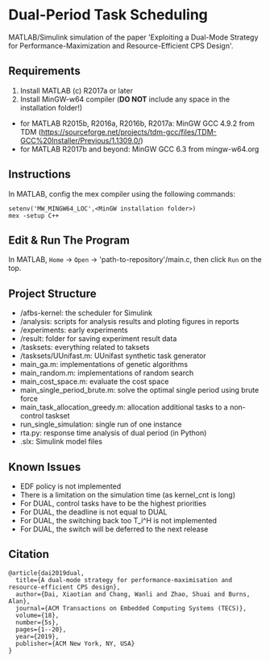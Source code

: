 # Dual-Period Task Scheduling

MATLAB/Simulink simulation of the paper 'Exploiting a Dual-Mode Strategy for Performance-Maximization and Resource-Efficient CPS Design'.

## Requirements
1. Install MATLAB (c) R2017a or later
2. Install MinGW-w64 compiler (**DO NOT** include any space in the installation folder!)
  - for MATLAB R2015b, R2016a, R2016b, R2017a: MinGW GCC 4.9.2 from TDM (https://sourceforge.net/projects/tdm-gcc/files/TDM-GCC%20Installer/Previous/1.1309.0/)
  - for MATLAB R2017b and beyond: MinGW GCC 6.3 from mingw-w64.org


## Instructions
In MATLAB, config the mex compiler using the following commands:

```
setenv('MW_MINGW64_LOC',<MinGW installation folder>)
mex -setup C++
```


## Edit & Run The Program
In MATLAB, `Home` -> `Open` -> 'path-to-repository'/main.c, then click `Run` on the top.


## Project Structure
- /afbs-kernel: the scheduler for Simulink
- /analysis: scripts for analysis results and ploting figures in reports
- /experiments: early experiments
- /result: folder for saving experiment result data
- /tasksets: everything related to taksets
- /tasksets/UUnifast.m: UUnifast synthetic task generator
- main_ga.m: implementations of genetic algorithms
- main_random.m: implementations of random search
- main_cost_space.m: evaluate the cost space
- main_single_period_brute.m: solve the optimal single period using brute force
- main_task_allocation_greedy.m: allocation additional tasks to a non-control taskset
- run_single_simulation: single run of one instance
- rta.py: response time analysis of dual period (in Python)
- .slx: Simulink model files


## Known Issues
- EDF policy is not implemented
- There is a limitation on the simulation time (as kernel_cnt is long)
- For DUAL, control tasks have to be the highest priorities
- For DUAL, the deadline is not equal to DUAL
- For DUAL, the switching back too T_i^H is not implemented
- For DUAL, the switch will be deferred to the next release

## Citation
```text
@article{dai2019dual,
  title={A dual-mode strategy for performance-maximisation and resource-efficient CPS design},
  author={Dai, Xiaotian and Chang, Wanli and Zhao, Shuai and Burns, Alan},
  journal={ACM Transactions on Embedded Computing Systems (TECS)},
  volume={18},
  number={5s},
  pages={1--20},
  year={2019},
  publisher={ACM New York, NY, USA}
}
```

